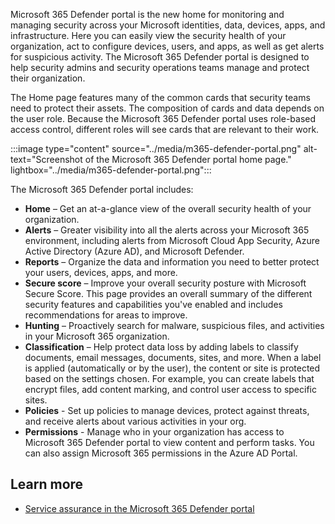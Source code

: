 Microsoft 365 Defender portal is the new home for monitoring and managing security across your Microsoft identities, data, devices, apps, and infrastructure. Here you can easily view the security health of your organization, act to configure devices, users, and apps, as well as get alerts for suspicious activity. The Microsoft 365 Defender portal is designed to help security admins and security operations teams manage and protect their organization.

The Home page features many of the common cards that security teams need to protect their assets. The composition of cards and data depends on the user role. Because the Microsoft 365 Defender portal uses role-based access control, different roles will see cards that are relevant to their work.

:::image type="content" source="../media/m365-defender-portal.png" alt-text="Screenshot of the Microsoft 365 Defender portal home page." lightbox="../media/m365-defender-portal.png":::

The Microsoft 365 Defender portal includes:

- **Home** – Get an at-a-glance view of the overall security health of your organization.
- **Alerts** – Greater visibility into all the alerts across your Microsoft 365 environment, including alerts from Microsoft Cloud App Security, Azure Active Directory (Azure AD), and Microsoft Defender.
- **Reports** – Organize the data and information you need to better protect your users, devices, apps, and more.
- **Secure score** – Improve your overall security posture with Microsoft Secure Score. This page provides an overall summary of the different security features and capabilities you've enabled and includes recommendations for areas to improve.
- **Hunting** – Proactively search for malware, suspicious files, and activities in your Microsoft 365 organization.
- **Classification** – Help protect data loss by adding labels to classify documents, email messages, documents, sites, and more. When a label is applied (automatically or by the user), the content or site is protected based on the settings chosen. For example, you can create labels that encrypt files, add content marking, and control user access to specific sites.
- **Policies** - Set up policies to manage devices, protect against threats, and receive alerts about various activities in your org.
- **Permissions** - Manage who in your organization has access to Microsoft 365 Defender portal to view content and perform tasks. You can also assign Microsoft 365 permissions in the Azure AD Portal.

## Learn more

- [Service assurance in the Microsoft 365 Defender portal](/microsoft-365/compliance/service-assurance?azure-portal=true)
